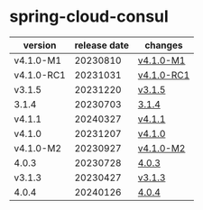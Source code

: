 # spring-cloud-consul

|  version   | release date |                changes                 |
|------------|--------------|----------------------------------------|
| v4.1.0-M1  | 20230810     | [v4.1.0-M1](./v4.1.0-M1-20230810.md)   |
| v4.1.0-RC1 | 20231031     | [v4.1.0-RC1](./v4.1.0-RC1-20231031.md) |
| v3.1.5     | 20231220     | [v3.1.5](./v3.1.5-20231220.md)         |
| 3.1.4      | 20230703     | [3.1.4](./3.1.4-20230703.md)           |
| v4.1.1     | 20240327     | [v4.1.1](./v4.1.1-20240327.md)         |
| v4.1.0     | 20231207     | [v4.1.0](./v4.1.0-20231207.md)         |
| v4.1.0-M2  | 20230927     | [v4.1.0-M2](./v4.1.0-M2-20230927.md)   |
| 4.0.3      | 20230728     | [4.0.3](./4.0.3-20230728.md)           |
| v3.1.3     | 20230427     | [v3.1.3](./v3.1.3-20230427.md)         |
| 4.0.4      | 20240126     | [4.0.4](./4.0.4-20240126.md)           |

